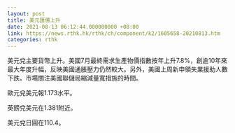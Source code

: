 ```yaml
---
layout: post
title: 美元匯價上升
date: 2021-08-13 06:12:44.000000000 +08:00
link: https://news.rthk.hk/rthk/ch/component/k2/1605658-20210813.htm
categories: rthk
---
```


美元兌主要貨幣上升。美國7月最終需求生產物價指數按年上升7.8%，創逾10年來最大年度升幅，反映美國通脹壓力仍然較大。另外，美國上周新申領失業援助人數下跌。市場關注美國聯儲局縮減量寬措施的時間。

歐元兌美元報1.173水平。

英鎊兌美元在1.381附近。

美元兌日圓在110.4。
